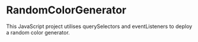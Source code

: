 # RandomColorGenerator
This JavaScript project utilises querySelectors and eventListeners to deploy a random color generator.
